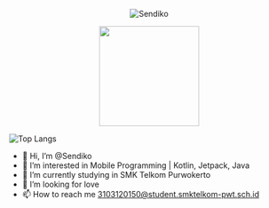 

<p align="center"><img src="https://github-profile-trophy.vercel.app/?username=Sendiko&theme=algolia" alt="Sendiko"/></p>
<p align="center"><a href="https://github.com/sendiko">
  <img height="180em" src="https://github-readme-stats-eight-theta.vercel.app/api?username=sendiko&show_icons=true&theme=algolia&include_all_commits=true&count_private=true"/>
</a></p>

  ![Top Langs](https://github-readme-stats.vercel.app/api/top-langs/?username=sendiko&layout=compact&theme=algolia)

- 👋 Hi, I’m @Sendiko
- 👀 I’m interested in Mobile Programming | Kotlin, Jetpack, Java
- 🌱 I’m currently studying in SMK Telkom Purwokerto
- 💞️ I’m looking for love
- 📫 How to reach me 3103120150@student.smktelkom-pwt.sch.id 

<!---
Sendiko/Sendiko is a ✨ special ✨ repository because its `README.md` (this file) appears on your GitHub profile.
You can click the Preview link to take a look at your changes.
--->
